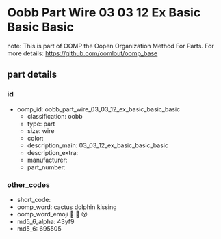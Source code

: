 # Oobb Part Wire 03 03 12 Ex Basic Basic Basic  

note: This is part of OOMP the Oopen Organization Method For Parts. For more details: https://github.com/oomlout/oomp_base

##  part details





### id
* oomp_id: oobb_part_wire_03_03_12_ex_basic_basic_basic
  * classification: oobb
  * type: part
  * size: wire
  * color: 
  * description_main: 03_03_12_ex_basic_basic_basic
  * description_extra: 
  * manufacturer: 
  * part_number: 

### other_codes
* short_code: 
* oomp_word: cactus dolphin kissing
* oomp_word_emoji :cactus: :dolphin: :kissing:
* md5_6_alpha: 43yf9
* md5_6: 695505